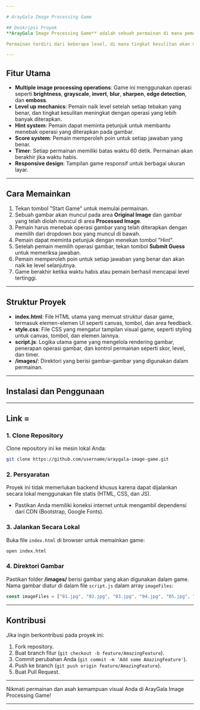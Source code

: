 ```yaml
---

# ArayGala Image Processing Game

## Deskripsi Proyek
**ArayGala Image Processing Game** adalah sebuah permainan di mana pemain menebak urutan operasi pemrosesan gambar yang diterapkan pada sebuah gambar. Game ini dirancang untuk mengasah keterampilan visual pemain dalam mengenali efek dari berbagai operasi gambar, seperti **grayscale**, **invert**, **blur**, **sharpen**, dan lainnya.

Permainan terdiri dari beberapa level, di mana tingkat kesulitan akan meningkat seiring dengan bertambahnya level. Pemain harus menebak satu operasi di level awal dan dua operasi di level yang lebih tinggi. Pemain diberikan opsi untuk meminta petunjuk (hint) dan diberikan skor berdasarkan jawaban yang benar.

---
```


## Fitur Utama
- **Multiple image processing operations**: Game ini menggunakan operasi seperti **brightness**, **grayscale**, **invert**, **blur**, **sharpen**, **edge detection**, dan **emboss**.
- **Level up mechanics**: Pemain naik level setelah setiap tebakan yang benar, dan tingkat kesulitan meningkat dengan operasi yang lebih banyak diterapkan.
- **Hint system**: Pemain dapat meminta petunjuk untuk membantu menebak operasi yang diterapkan pada gambar.
- **Score system**: Pemain memperoleh poin untuk setiap jawaban yang benar.
- **Timer**: Setiap permainan memiliki batas waktu 60 detik. Permainan akan berakhir jika waktu habis.
- **Responsive design**: Tampilan game responsif untuk berbagai ukuran layar.

---

## Cara Memainkan
1. Tekan tombol "Start Game" untuk memulai permainan.
2. Sebuah gambar akan muncul pada area **Original Image** dan gambar yang telah diolah muncul di area **Processed Image**.
3. Pemain harus menebak operasi gambar yang telah diterapkan dengan memilih dari dropdown box yang muncul di bawah.
4. Pemain dapat meminta petunjuk dengan menekan tombol "Hint".
5. Setelah pemain memilih operasi gambar, tekan tombol **Submit Guess** untuk memeriksa jawaban.
6. Pemain memperoleh poin untuk setiap jawaban yang benar dan akan naik ke level selanjutnya.
7. Game berakhir ketika waktu habis atau pemain berhasil mencapai level tertinggi.

---

## Struktur Proyek
- **index.html**: File HTML utama yang memuat struktur dasar game, termasuk elemen-elemen UI seperti canvas, tombol, dan area feedback.
- **style.css**: File CSS yang mengatur tampilan visual game, seperti styling untuk canvas, tombol, dan elemen lainnya.
- **script.js**: Logika utama game yang mengelola rendering gambar, penerapan operasi gambar, dan kontrol permainan seperti skor, level, dan timer.
- **/images/**: Direktori yang berisi gambar-gambar yang digunakan dalam permainan.

---

## Instalasi dan Penggunaan

---
Link = 
---

### 1. Clone Repository
Clone repository ini ke mesin lokal Anda:
```bash
git clone https://github.com/username/araygala-image-game.git
```

### 2. Persyaratan
Proyek ini tidak memerlukan backend khusus karena dapat dijalankan secara lokal menggunakan file statis (HTML, CSS, dan JS).

- Pastikan Anda memiliki koneksi internet untuk mengambil dependensi dari CDN (Bootstrap, Google Fonts).

### 3. Jalankan Secara Lokal
Buka file `index.html` di browser untuk memainkan game:
```bash
open index.html
```

### 4. Direktori Gambar
Pastikan folder **/images/** berisi gambar yang akan digunakan dalam game. Nama gambar diatur di dalam file `script.js` dalam array `imageFiles`:
```javascript
const imageFiles = ["01.jpg", "02.jpg", "03.jpg", "04.jpg", "05.jpg", "06.jpg", "07.jpg", "08.jpg"];
```

---

## Kontribusi
Jika ingin berkontribusi pada proyek ini:
1. Fork repository.
2. Buat branch fitur (`git checkout -b feature/AmazingFeature`).
3. Commit perubahan Anda (`git commit -m 'Add some AmazingFeature'`).
4. Push ke branch (`git push origin feature/AmazingFeature`).
5. Buat Pull Request.

---

Nikmati permainan dan asah kemampuan visual Anda di ArayGala Image Processing Game!

--- 
